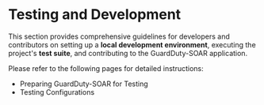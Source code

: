 # Testing and Development

This section provides comprehensive guidelines for developers and contributors on setting up a **local development environment**, executing the project's **test suite**, and contributing to the GuardDuty-SOAR application.

Please refer to the following pages for detailed instructions:

* Preparing GuardDuty-SOAR for Testing
* Testing Configurations

